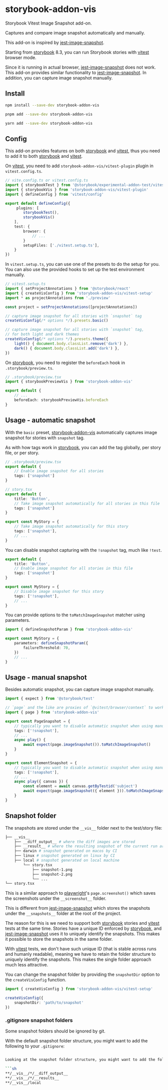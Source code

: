 # storybook-addon-vis

Storybook Vitest Image Snapshot add-on.

Captures and compare image snapshot automatically and manually.

This add-on is inspired by [jest-image-snapshot].

Starting from [storybook] 8.3,
you can run Storybook stories with [vitest] browser mode.

Since it is running in actual browser, [jest-image-snapshot] does not work.
This add-on provides similar functionality to [jest-image-snapshot].
In addition, you can capture image snapshot manually.

## Install

```sh
npm install --save-dev storybook-addon-vis

pnpm add --save-dev storybook-addon-vis

yarn add --save-dev storybook-addon-vis
```

## Config

This add-on provides features on both [storybook] and [vitest],
thus you need to add it to both [storybook] and [vitest].

On [vitest], you need to add `storybook-addon-vis/vitest-plugin` plugin in `vitest.config.ts`.

```ts
// vite.config.ts or vitest.config.ts
import { storybookTest } from '@storybook/experimental-addon-test/vitest-plugin'
import { storybookVis } from 'storybook-addon-vis/vitest-plugin'
import { defineConfig } from 'vitest/config'

export default defineConfig({
	 plugins: [
		storybookTest(),
		storybookVis()
	],
	test: {
		browser: {
			// ...
		}
		setupFiles: ['./vitest.setup.ts'],
	}
})
```

In `vitest.setup.ts`, you can use one of the presets to do the setup for you.
You can also use the provided hooks to set up the test environment manually.

```ts
// vitest.setup.ts
import { setProjectAnnotations } from '@storybook/react'
import { createVisConfig } from 'storybook-addon-vis/vitest-setup'
import * as projectAnnotations from './preview'

const project = setProjectAnnotations([projectAnnotations])

// capture image snapshot for all stories with `snapshot` tag
createVisConfig(/* options */).presets.basic()

// capture image snapshot for all stories with `snapshot` tag,
// for both light and dark themes
createVisConfig(/* options */).presets.theme({
	light() { document.body.classList.remove('dark') },
	dark() { document.body.classList.add('dark') },
})
```

On [storybook], you need to register the `beforeEach` hook in `.storybook/preview.ts`.

```ts
// .storybook/preview.tsx
import { storybookPreviewVis } from 'storybook-addon-vis'

export default {
	// ...
	beforeEach: storybookPreviewVis.beforeEach
}
```

## Usage - automatic snapshot

With the `basic` preset, [storybook-addon-vis] automatically captures image snapshot for stories with `snapshot` tag.

As with how tags work in [storybook], you can add the tag globally, per story file, or per story.

```ts
// .storybook/preview.tsx
export default {
	// Enable image snapshot for all stories
	tags: ['snapshot']
}

// story.tsx
export default {
	title: 'Button',
	// Take image snapshot automatically for all stories in this file
	tags: ['snapshot']
}

export const MyStory = {
	// Take image snapshot automatically for this story
	tags: ['snapshot'],
	// ...
}
```

You can disable snapshot capturing with the `!snapshot` tag,
much like `!test`.

```ts
export default {
	title: 'Button',
	// Enable image snapshot for all stories in this file
	tags: ['snapshot']
}

export const MyStory = {
	// Disable image snapshot for this story
	tags: ['!snapshot'],
	// ...
}
```

You can provide options to the `toMatchImageSnapshot` matcher using parameters.

```ts
import { defineSnapshotParam } from 'storybook-addon-vis'

export const MyStory = {
	parameters: defineSnapshotParam({
		failureThreshold: 70,
	})
	// ...
}
```

## Usage - manual snapshot

Besides automatic snapshot, you can capture image snapshot manually.

```ts
import { expect } from '@storybook/test'

// `page` and the like are proxies of `@vitest/browser/context` to work within storybook
import { page } from 'storybook-addon-vis'

export const PageSnapshot = {
	// typically you want to disable automatic snapshot when using manual snapshot
	tags: ['!snapshot'],
	// ...
	async play() {
		await expect(page.imageSnapshot()).toMatchImageSnapshot()
	}
}

export const ElementSnapshot = {
	// typically you want to disable automatic snapshot when using manual snapshot
	tags: ['!snapshot'],
	// ...
	async play({ canvas }) {
		const element = await canvas.getByTestid('subject')
		await expect(page.imageSnapshot({ element })).toMatchImageSnapshot()
	}
}
```

## Snapshot folder

The snapshots are stored under the `__vis__` folder next to the test/story file:

```sh
├── __vis__
	├── __diff_output__ # where the diff images are stored
	├── __result__ # where the resulting snapshot of the current run are stored
	├── darwin # snapshot generated on macos by CI
	├── linux # snapshot generated on linux by CI
	├── local # snapshot generated on local machine
		└── story.tsx
			├── snapshot-1.png
			├── snapshot-2.png
			└── ...
└── story.tsx
```

This is a similar approach to [playwright]'s `page.screenshot()` which saves the screenshots under the `__screenshot__` folder.

This is different from [jest-image-snapshot] which stores the snapshots under the `__snapshots__` folder at the root of the project.

The reason for this is we need to support both [storybook] stories and [vitest] tests at the same time.
Stories have a unique ID enforced by [storybook], and [jest-image-snapshot] uses it to uniquely identify the snapshots.
This makes it possible to store the snapshots in the same folder.

With [vitest] tests, we don't have such unique ID (that is stable across runs and humanly readable),
meaning we have to retain the folder structure to uniquely identify the snapshots.
This makes the single folder approach much less attractive.

You can change the snapshot folder by providing the `snapshotDir` option to the `createVisConfig` function.

```ts
import { createVisConfig } from 'storybook-addon-vis/vitest-setup'

createVisConfig({
	snapshotDir: 'path/to/snapshot'
})
```

### .gitignore snapshot folders

Some snapshot folders should be ignored by git.

With the default snapshot folder structure, you might want to add the following to your `.gitignore`:

```sh

Looking at the snapshot folder structure, you might want to add the following to your `.gitignore`:

```sh
**/__vis__/*/__diff_output__
**/__vis__/*/__results__
**/__vis__/local
```

[jest-image-snapshot]: https://github.com/americanexpress/jest-image-snapshot
[playwright]: https://playwright.dev/docs/screenshots
[storybook-addon-vis]: https://github.com/repobuddy/storybook-addon-vis
[storybook]: https://storybook.js.org
[vitest]: https://vitest.dev/

